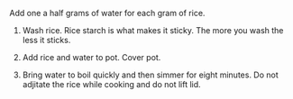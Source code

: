 Add one a half grams of water for each gram of rice.

1. Wash rice. Rice starch is what makes it sticky. The more you wash the less
   it sticks.

2. Add rice and water to pot. Cover pot.

3. Bring water to boil quickly and then simmer for eight minutes. Do not
   adjitate the rice while cooking and do not lift lid.
